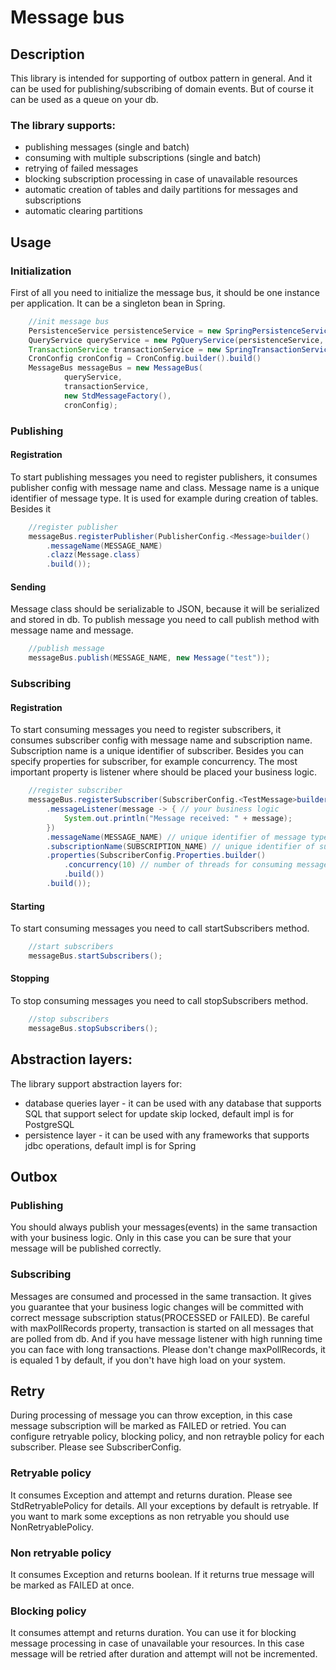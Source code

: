 # Message bus

## Description
This library is intended for supporting of outbox pattern in general. And it can be used for publishing/subscribing of 
domain events. But of course it can be used as a queue on your db.

### The library supports:
* publishing messages (single and batch)
* consuming with multiple subscriptions (single and batch)
* retrying of failed messages
* blocking subscription processing in case of unavailable resources 
* automatic creation of tables and daily partitions for messages and subscriptions
* automatic clearing partitions

## Usage
### Initialization
First of all you need to initialize the message bus, it should be one instance per application. It can be a singleton bean in Spring.
```java
    //init message bus
    PersistenceService persistenceService = new SpringPersistenceService(jdbcTemplate);
    QueryService queryService = new PgQueryService(persistenceService, "schema", jsonbConverter);
    TransactionService transactionService = new SpringTransactionService(new TransactionTemplate(new JdbcTransactionManager(dataSource) {}));
    CronConfig cronConfig = CronConfig.builder().build()
    MessageBus messageBus = new MessageBus(
            queryService,
            transactionService, 
            new StdMessageFactory(),
            cronConfig);
```
### Publishing 
#### Registration
To start publishing messages you need to register publishers, it consumes publisher config with message name and class. 
Message name is a unique identifier of message type. It is used for example during creation of tables. 
Besides it 
```java
    //register publisher 
    messageBus.registerPublisher(PublisherConfig.<Message>builder()
        .messageName(MESSAGE_NAME)
        .clazz(Message.class)
        .build());
```
#### Sending
Message class should be serializable to JSON, because it will be serialized and stored in db.
To publish message you need to call publish method with message name and message.
```java
    //publish message
    messageBus.publish(MESSAGE_NAME, new Message("test"));
```
### Subscribing
#### Registration
To start consuming messages you need to register subscribers, it consumes subscriber config with message name and subscription name. 
Subscription name is a unique identifier of subscriber. Besides you can specify properties for subscriber, for example concurrency. 
The most important property is listener where should be placed your business logic.
```java
    //register subscriber
    messageBus.registerSubscriber(SubscriberConfig.<TestMessage>builder()
        .messageListener(message -> { // your business logic
            System.out.println("Message received: " + message);
        })
        .messageName(MESSAGE_NAME) // unique identifier of message type
        .subscriptionName(SUBSCRIPTION_NAME) // unique identifier of subscription group
        .properties(SubscriberConfig.Properties.builder()
            .concurrency(10) // number of threads for consuming messages
            .build())
        .build());
```
#### Starting
To start consuming messages you need to call startSubscribers method.
```java
    //start subscribers
    messageBus.startSubscribers();
```
#### Stopping
To stop consuming messages you need to call stopSubscribers method.
```java
    //stop subscribers
    messageBus.stopSubscribers();
```

## Abstraction layers:
The library support abstraction layers for:
* database queries layer - it can be used with any database that supports SQL that support select for update skip locked,
  default impl is for PostgreSQL
* persistence layer - it can be used with any frameworks that supports jdbc operations, default impl is for Spring

## Outbox 
### Publishing
You should always publish your messages(events) in the same transaction with your business logic. Only in this case you can be 
sure that your message will be published correctly.
### Subscribing
Messages are consumed and processed in the same transaction. It gives you guarantee that your business logic changes will be 
committed with correct message subscription status(PROCESSED or FAILED). Be careful with maxPollRecords property, transaction is started 
on all messages that are polled from db. And if you have message listener with high running time you can face with long 
transactions. Please don't change maxPollRecords, it is equaled 1 by default, if you don't have high load on your system.

## Retry
During processing of message you can throw exception, in this case message subscription will be marked as FAILED or retried. 
You can configure retryable policy, blocking policy, and non retrayble policy for each subscriber. Please see SubscriberConfig.
### Retryable policy
It consumes Exception and attempt and returns duration. Please see StdRetryablePolicy for details. All your exceptions 
by default is retryable. If you want to mark some exceptions as non retryable you should use NonRetryablePolicy.
### Non retryable policy
It consumes Exception and returns boolean. If it returns true message will be marked as FAILED at once.
### Blocking policy
It consumes attempt and returns duration. You can use it for blocking message processing in case of unavailable your 
resources. In this case message will be retried after duration and attempt will not be incremented.